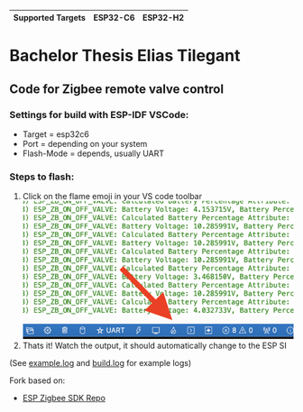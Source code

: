 | Supported Targets | ESP32-C6 | ESP32-H2 |
| ----------------- | -------- | -------- |

# Bachelor Thesis Elias Tilegant
## Code for Zigbee remote valve control

### Settings for build with ESP-IDF VSCode:
- Target = esp32c6
- Port = depending on your system
- Flash-Mode = depends, usually UART

### Steps to flash:
1.  Click on the flame emoji in your VS code toolbar
![image](public/flash.png)
2.  Thats it! Watch the output, it should automatically change to the ESP SI

(See [example.log](public/example.log) and [build.log](public/build.log) for example logs)

Fork based on:
* [ESP Zigbee SDK Repo](https://github.com/espressif/esp-zigbee-sdk/tree/main/examples/esp_zigbee_HA_sample/HA_on_off_light)